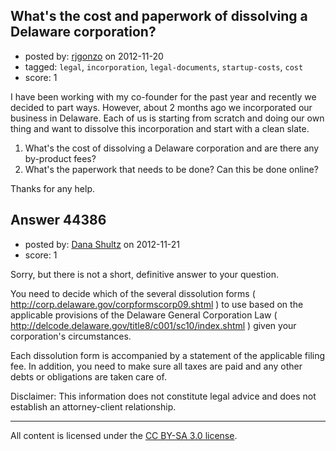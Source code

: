 ## What's the cost and paperwork of dissolving a Delaware corporation?

- posted by: [rjgonzo](https://stackexchange.com/users/-1/13836-rjgonzo) on 2012-11-20
- tagged: `legal`, `incorporation`, `legal-documents`, `startup-costs`, `cost`
- score: 1

I have been working with my co-founder for the past year and recently we decided to part ways. However, about 2 months ago we incorporated our business in Delaware. Each of us is starting from scratch and doing our own thing and want to dissolve this incorporation and start with a clean slate.

 1. What's the cost of dissolving a Delaware corporation and are there
   any by-product fees?
 2. What's the paperwork that needs to be done? Can this be done online?

Thanks for any help.  


## Answer 44386

- posted by: [Dana Shultz](https://stackexchange.com/users/-1/1841-dana-shultz) on 2012-11-21
- score: 1

Sorry, but there is not a short, definitive answer to your question.

You need to decide which of the several dissolution forms ( http://corp.delaware.gov/corpformscorp09.shtml ) to use based on the applicable provisions of the Delaware General Corporation Law ( http://delcode.delaware.gov/title8/c001/sc10/index.shtml ) given your corporation's circumstances.

Each dissolution form is accompanied by a statement of the applicable filing fee. In addition, you need to make sure all taxes are paid and any other debts or obligations are taken care of.

Disclaimer: This information does not constitute legal advice and does not establish an attorney-client relationship.



---

All content is licensed under the [CC BY-SA 3.0 license](https://creativecommons.org/licenses/by-sa/3.0/).
